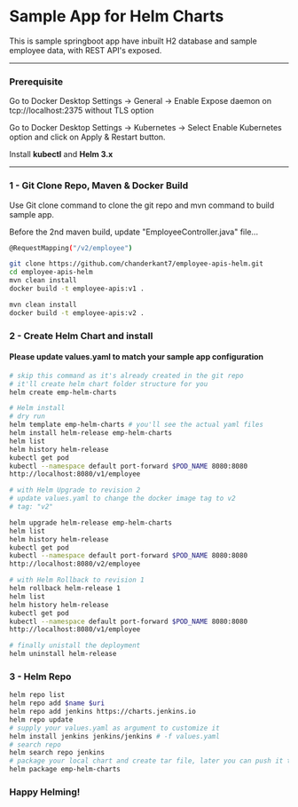 # Sample App for Helm Charts

This is sample springboot app have inbuilt H2 database and sample employee data, with REST API's exposed. 

---

### Prerequisite

Go to Docker Desktop Settings -> General -> Enable Expose daemon on tcp://localhost:2375 without TLS option

Go to Docker Desktop Settings -> Kubernetes -> Select Enable Kubernetes option and click on Apply & Restart button.

Install <b>kubectl</b> and <b>Helm 3.x</b>

---

### 1 - Git Clone Repo, Maven & Docker Build
Use Git clone command to clone the git repo and mvn command to build sample app.

Before the 2nd maven build, update "EmployeeController.java" file... 
```sh 
@RequestMapping("/v2/employee") 
```

```sh
git clone https://github.com/chanderkant7/employee-apis-helm.git
cd employee-apis-helm
mvn clean install
docker build -t employee-apis:v1 .

mvn clean install
docker build -t employee-apis:v2 .
```

### 2 - Create Helm Chart and install

#### Please update values.yaml to match your sample app configuration


```sh
# skip this command as it's already created in the git repo
# it'll create helm chart folder structure for you
helm create emp-helm-charts

# Helm install
# dry run
helm template emp-helm-charts # you'll see the actual yaml files
helm install helm-release emp-helm-charts
helm list
helm history helm-release
kubectl get pod
kubectl --namespace default port-forward $POD_NAME 8080:8080
http://localhost:8080/v1/employee

# with Helm Upgrade to revision 2 
# update values.yaml to change the docker image tag to v2
# tag: "v2"

helm upgrade helm-release emp-helm-charts
helm list
helm history helm-release
kubectl get pod
kubectl --namespace default port-forward $POD_NAME 8080:8080
http://localhost:8080/v2/employee

# with Helm Rollback to revision 1
helm rollback helm-release 1
helm list
helm history helm-release
kubectl get pod
kubectl --namespace default port-forward $POD_NAME 8080:8080
http://localhost:8080/v1/employee

# finally unistall the deployment
helm uninstall helm-release

```

### 3 - Helm Repo

```sh
helm repo list
helm repo add $name $uri
helm repo add jenkins https://charts.jenkins.io
helm repo update
# supply your values.yaml as argument to customize it
helm install jenkins jenkins/jenkins # -f values.yaml
# search repo
helm search repo jenkins
# package your local chart and create tar file, later you can push it to Git Repo or Artifactory
helm package emp-helm-charts
```

### Happy Helming!